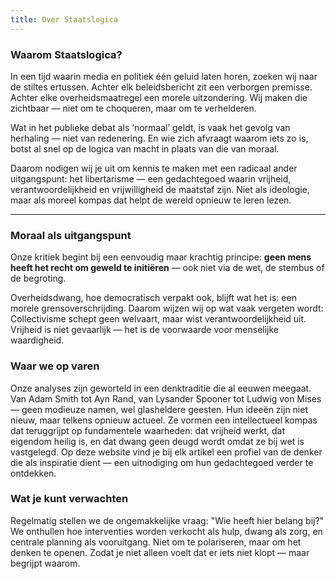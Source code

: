 ```yaml
---
title: Over Staatslogica
---
```


### Waarom Staatslogica?

In een tijd waarin media en politiek één geluid laten horen, zoeken wij naar de stiltes ertussen.  Achter elk beleidsbericht zit een verborgen premisse.  Achter elke overheidsmaatregel een morele uitzondering.  Wij maken die zichtbaar — niet om te choqueren, maar om te verhelderen.

Wat in het publieke debat als ‘normaal’ geldt, is vaak het gevolg van herhaling — niet van redenering. En wie zich afvraagt waarom iets zo is, botst al snel op de logica van macht in plaats van die van moraal.

Daarom nodigen wij je uit om kennis te maken met een radicaal ander uitgangspunt:
het libertarisme — een gedachtegoed waarin vrijheid, verantwoordelijkheid en vrijwilligheid de maatstaf zijn. Niet als ideologie, maar als moreel kompas dat helpt de wereld opnieuw te leren lezen.

---

### Moraal als uitgangspunt

Onze kritiek begint bij een eenvoudig maar krachtig principe:  **geen mens heeft het recht om geweld te initiëren** — ook niet via de wet, de stembus of de begroting.

Overheidsdwang, hoe democratisch verpakt ook, blijft wat het is: een morele grensoverschrijding.  Daarom wijzen wij op wat vaak vergeten wordt:  Collectivisme schept geen welvaart, maar wist verantwoordelijkheid uit. Vrijheid is niet gevaarlijk — het is de voorwaarde voor menselijke waardigheid.

### Waar we op varen

Onze analyses zijn geworteld in een denktraditie die al eeuwen meegaat. Van Adam Smith tot Ayn Rand, van Lysander Spooner tot Ludwig von Mises —  geen modieuze namen, wel glasheldere geesten. Hun ideeën zijn niet nieuw, maar telkens opnieuw actueel. Ze vormen een intellectueel kompas dat teruggrijpt op fundamentele waarheden: dat vrijheid werkt, dat eigendom heilig is, en dat dwang geen deugd wordt omdat ze bij wet is vastgelegd.
Op deze website vind je bij elk artikel een profiel van de denker die als inspiratie dient —  een uitnodiging om hun gedachtegoed verder te ontdekken.

### Wat je kunt verwachten

Regelmatig stellen we de ongemakkelijke vraag: "Wie heeft hier belang bij?"  We onthullen hoe interventies worden verkocht als hulp, dwang als zorg, en centrale planning als vooruitgang. Niet om te polariseren, maar om het denken te openen.  Zodat je niet alleen voelt dat er iets niet klopt —  maar begrijpt waarom.
